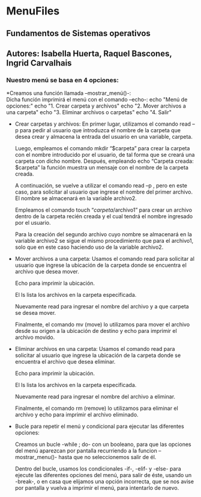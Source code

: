 # MenuFiles
## Fundamentos de Sistemas operativos
## Autores: Isabella Huerta, Raquel Bascones, Ingrid Carvalhais
### Nuestro menú se basa en 4 opciones: 
*Creamos una función llamada –mostrar_menú()-:  
  Dicha función imprimirá el menú con el comando –echo-: 
  echo "Menú de opciones:" 
  echo "1. Crear carpeta y archivos" 
  echo "2. Mover archivos a una carpeta" 
  echo "3. Eliminar archivos o carpetas" 
  echo "4. Salir" 
  
* Crear carpetas y archivos:
  En primer lugar, utilizamos el comando read –p para pedir al usuario que introduzca el nombre de la carpeta que desea crear y almacena la entrada del usuario en una variable, 
  carpeta.
  
  Luego, empleamos el comando mkdir “$carpeta” para crear la carpeta con el nombre introducido por el usuario, de tal forma que se creará una carpeta con dicho nombre. 
  Después, empleando echo “Carpeta creada: $carpeta” la función muestra un mensaje con el nombre de la carpeta creada.
  
  A continuación, se vuelve a utilizar el comando read –p , pero en este caso, para solicitar al usuario que ingrese el nombre del primer archivo. El nombre se almacenará en la 
  variable archivo2.
  
  Empleamos el comando touch “$carpeta/$archivo1” para crear un archivo dentro de la carpeta recién creada y el cual tendrá el nombre ingresado por el usuario.
  
  Para la creación del segundo archivo cuyo nombre se almacenará en la variable archivo2 se sigue el mismo procedimiento que para el archivo1, solo que en este caso haciendo uso de 
  la variable archivo2. 
  
* Mover archivos a una carpeta:
    Usamos el comando read para solicitar al usuario que ingrese la ubicación de la carpeta donde se encuentra el archivo que desea mover. 

    Echo para imprimir la ubicación. 

    El ls lista los archivos en la carpeta especificada. 

    Nuevamente read para ingresar el nombre del archivo y a que carpeta se desea mover. 

    Finalmente, el comando mv (move) lo utilizamos para mover el archivo desde su origen a la ubicación de  destino y echo para imprimir el archivo movido. 
    
  
* Eliminar archivos en una carpeta:
    Usamos el comando read para solicitar al usuario que ingrese la ubicación de la carpeta donde se encuentra el archivo que desea eliminar. 

    Echo para imprimir la ubicación. 

    El ls lista los archivos en la carpeta especificada. 

    Nuevamente read para ingresar el nombre del archivo a eliminar. 

    Finalmente, el comando rm (remove) lo utilizamos para eliminar el archivo y echo para imprimir el archivo eliminado.

* Bucle para repetir el menú y condicional para ejecutar las diferentes opciones: 

  Creamos un bucle -while ; do- con un booleano, para que las opciones del menú aparezcan por pantalla recurriendo a la funcion –mostrar_menu()-
  hasta que no seleccionemos salir de él. 

  Dentro del bucle, usamos los condicionales -if-, -elif- y -else- para ejecute las diferentes opciones del menú, para salir de éste, usando un -break-,
  o en casa que elijamos una opción incorrecta, que se nos avise por pantalla y vuelva a imprimir el menú, para intentarlo de nuevo. 
